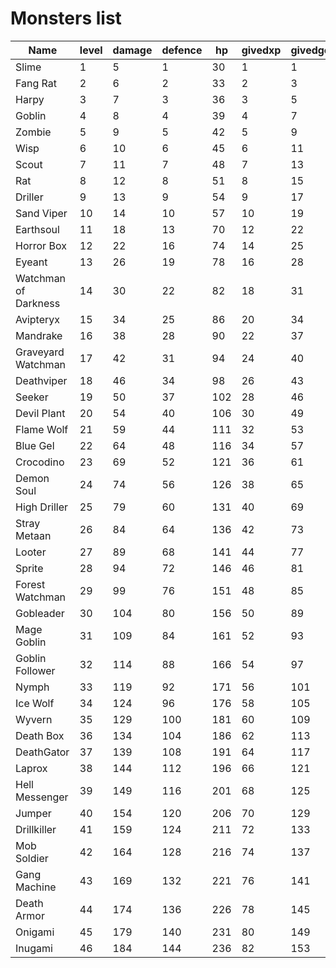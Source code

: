 # Monsters list

| Name                 | level | damage | defence | hp  | givedxp | givedgold |
| -------------------- | ----- | ------ | ------- | --- | ------- | --------- |
| Slime                | 1     | 5      | 1       | 30  | 1       | 1         |
| Fang Rat             | 2     | 6      | 2       | 33  | 2       | 3         |
| Harpy                | 3     | 7      | 3       | 36  | 3       | 5         |
| Goblin               | 4     | 8      | 4       | 39  | 4       | 7         |
| Zombie               | 5     | 9      | 5       | 42  | 5       | 9         |
| Wisp                 | 6     | 10     | 6       | 45  | 6       | 11        |
| Scout                | 7     | 11     | 7       | 48  | 7       | 13        |
| Rat                  | 8     | 12     | 8       | 51  | 8       | 15        |
| Driller              | 9     | 13     | 9       | 54  | 9       | 17        |
| Sand Viper           | 10    | 14     | 10      | 57  | 10      | 19        |
| Earthsoul            | 11    | 18     | 13      | 70  | 12      | 22        |
| Horror Box           | 12    | 22     | 16      | 74  | 14      | 25        |
| Eyeant               | 13    | 26     | 19      | 78  | 16      | 28        |
| Watchman of Darkness | 14    | 30     | 22      | 82  | 18      | 31        |
| Avipteryx            | 15    | 34     | 25      | 86  | 20      | 34        |
| Mandrake             | 16    | 38     | 28      | 90  | 22      | 37        |
| Graveyard Watchman   | 17    | 42     | 31      | 94  | 24      | 40        |
| Deathviper           | 18    | 46     | 34      | 98  | 26      | 43        |
| Seeker               | 19    | 50     | 37      | 102 | 28      | 46        |
| Devil Plant          | 20    | 54     | 40      | 106 | 30      | 49        |
| Flame Wolf           | 21    | 59     | 44      | 111 | 32      | 53        |
| Blue Gel             | 22    | 64     | 48      | 116 | 34      | 57        |
| Crocodino            | 23    | 69     | 52      | 121 | 36      | 61        |
| Demon Soul           | 24    | 74     | 56      | 126 | 38      | 65        |
| High Driller         | 25    | 79     | 60      | 131 | 40      | 69        |
| Stray Metaan         | 26    | 84     | 64      | 136 | 42      | 73        |
| Looter               | 27    | 89     | 68      | 141 | 44      | 77        |
| Sprite               | 28    | 94     | 72      | 146 | 46      | 81        |
| Forest Watchman      | 29    | 99     | 76      | 151 | 48      | 85        |
| Gobleader            | 30    | 104    | 80      | 156 | 50      | 89        |
| Mage Goblin          | 31    | 109    | 84      | 161 | 52      | 93        |
| Goblin Follower      | 32    | 114    | 88      | 166 | 54      | 97        |
| Nymph                | 33    | 119    | 92      | 171 | 56      | 101       |
| Ice Wolf             | 34    | 124    | 96      | 176 | 58      | 105       |
| Wyvern               | 35    | 129    | 100     | 181 | 60      | 109       |
| Death Box            | 36    | 134    | 104     | 186 | 62      | 113       |
| DeathGator           | 37    | 139    | 108     | 191 | 64      | 117       |
| Laprox               | 38    | 144    | 112     | 196 | 66      | 121       |
| Hell Messenger       | 39    | 149    | 116     | 201 | 68      | 125       |
| Jumper               | 40    | 154    | 120     | 206 | 70      | 129       |
| Drillkiller          | 41    | 159    | 124     | 211 | 72      | 133       |
| Mob Soldier          | 42    | 164    | 128     | 216 | 74      | 137       |
| Gang Machine         | 43    | 169    | 132     | 221 | 76      | 141       |
| Death Armor          | 44    | 174    | 136     | 226 | 78      | 145       |
| Onigami              | 45    | 179    | 140     | 231 | 80      | 149       |
| Inugami              | 46    | 184    | 144     | 236 | 82      | 153       |
